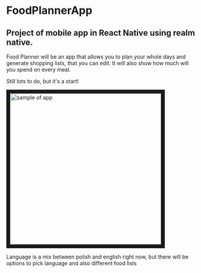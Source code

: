 # FoodPlannerApp
## Project of mobile app in React Native using realm native.

 Food Planner will be an app that allows you to plan your whole days and generate shopping lists, that you can edit. It will also show how much will you spend on every meal.
 
 Still lots to do, but it's a start!
 
<img src="https://github.com/dagmarawieczorek/FoodPlannerApp/blob/master/images/gif-test-4.gif" 
alt="sample of app" width="400" height="auto" border="10" />


Language is a mix between polish and english right now, but there will be options to pick language and also different food lists



